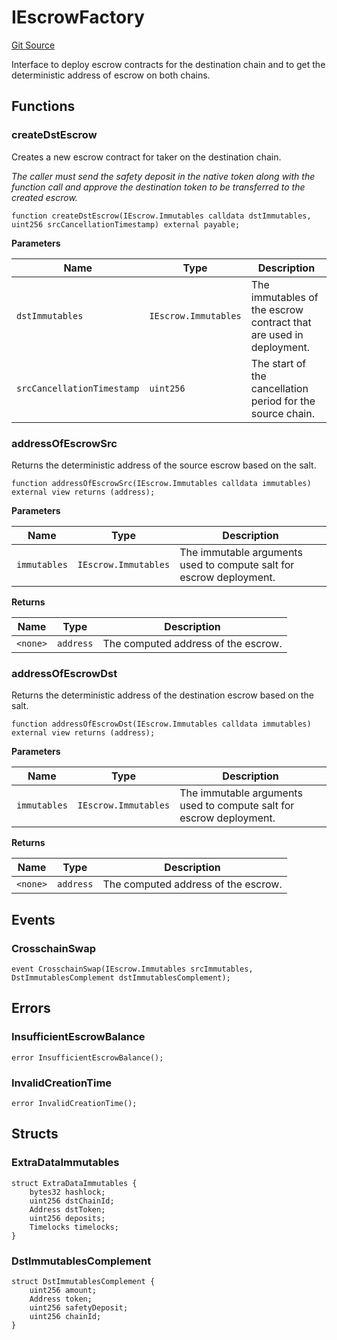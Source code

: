 # IEscrowFactory
[Git Source](https://github.com/1inch/cross-chain-swap/blob/dc0ae325b453eb92201e3de6c74cc1cd6558cced/contracts/interfaces/IEscrowFactory.sol)

Interface to deploy escrow contracts for the destination chain and to get the deterministic address of escrow on both chains.


## Functions
### createDstEscrow

Creates a new escrow contract for taker on the destination chain.

*The caller must send the safety deposit in the native token along with the function call
and approve the destination token to be transferred to the created escrow.*


```solidity
function createDstEscrow(IEscrow.Immutables calldata dstImmutables, uint256 srcCancellationTimestamp) external payable;
```
**Parameters**

|Name|Type|Description|
|----|----|-----------|
|`dstImmutables`|`IEscrow.Immutables`|The immutables of the escrow contract that are used in deployment.|
|`srcCancellationTimestamp`|`uint256`|The start of the cancellation period for the source chain.|


### addressOfEscrowSrc

Returns the deterministic address of the source escrow based on the salt.


```solidity
function addressOfEscrowSrc(IEscrow.Immutables calldata immutables) external view returns (address);
```
**Parameters**

|Name|Type|Description|
|----|----|-----------|
|`immutables`|`IEscrow.Immutables`|The immutable arguments used to compute salt for escrow deployment.|

**Returns**

|Name|Type|Description|
|----|----|-----------|
|`<none>`|`address`|The computed address of the escrow.|


### addressOfEscrowDst

Returns the deterministic address of the destination escrow based on the salt.


```solidity
function addressOfEscrowDst(IEscrow.Immutables calldata immutables) external view returns (address);
```
**Parameters**

|Name|Type|Description|
|----|----|-----------|
|`immutables`|`IEscrow.Immutables`|The immutable arguments used to compute salt for escrow deployment.|

**Returns**

|Name|Type|Description|
|----|----|-----------|
|`<none>`|`address`|The computed address of the escrow.|


## Events
### CrosschainSwap

```solidity
event CrosschainSwap(IEscrow.Immutables srcImmutables, DstImmutablesComplement dstImmutablesComplement);
```

## Errors
### InsufficientEscrowBalance

```solidity
error InsufficientEscrowBalance();
```

### InvalidCreationTime

```solidity
error InvalidCreationTime();
```

## Structs
### ExtraDataImmutables

```solidity
struct ExtraDataImmutables {
    bytes32 hashlock;
    uint256 dstChainId;
    Address dstToken;
    uint256 deposits;
    Timelocks timelocks;
}
```

### DstImmutablesComplement

```solidity
struct DstImmutablesComplement {
    uint256 amount;
    Address token;
    uint256 safetyDeposit;
    uint256 chainId;
}
```


